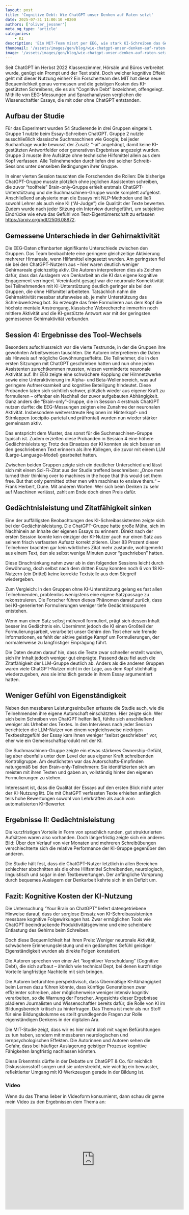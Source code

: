 ```yaml
---
layout: post
title: 'Cognitive Debt: Wie ChatGPT unser Denken auf Raten setzt'
date: 2025-07-31 11:00:10 +0200
authors: ['oliver_jessner']
meta_og_type: 'article'
categories:
    - KI
description: 'Ein MIT-Team misst per EEG, wie stark KI-Schreiben das Gehirn ausbremst – vom Energiesparmodus im Kopf bis zum Verlust des Textbesitzgefühls.'
thumbnail: '/assets/images/gen/blog/wie-chatgpt-unser-denken-auf-raten-setzt/header_thumbnail.webp'
image: '/assets/images/gen/blog/wie-chatgpt-unser-denken-auf-raten-setzt/header.webp'
---
```


Seit ChatGPT im Herbst 2022 Klassenzimmer, Hörsäle und Büros verbreitet wurde, genügt ein Prompt und der Text steht. Doch welcher kognitive Effekt geht mit dieser Nutzung einher?
Ein Forscherteam des MIT hat diese neue Bequemlichkeit genau vermessen und die geistigen Kosten des KI-gestützten Schreibens, die es als “Cognitive Debt” bezeichnet, offengelegt. Mithilfe von EEG-Messungen und Sprachanalysen verglichen die Wissenschaftler Essays, die mit oder ohne ChatGPT entstanden.

## Aufbau der Studie

Für das Experiment wurden 54 Studierende in drei Gruppen eingeteilt. Gruppe 1 nutzte beim Essay-Schreiben ChatGPT. Gruppe 2 nutzte ausschließlich klassische Suchmaschinen wie Google; bei jeder Suchanfrage wurde bewusst der Zusatz “-ai” angehängt, damit keine KI-gestützten Antwortfelder oder generativen Ergebnisse angezeigt wurden.
Gruppe 3 musste ihre Aufsätze ohne technische Hilfsmittel allein aus dem Kopf verfassen. Alle Teilnehmenden durchliefen drei solcher Schreib-Sessions unter denselben Bedingungen ihrer Gruppe.

In einer vierten Session tauschten die Forschenden die Rollen: Die bisherige ChatGPT-Gruppe musste plötzlich ohne jeglichen Assistenten schreiben, die zuvor “toolfreie” Brain-only-Gruppe erhielt erstmals ChatGPT-Unterstützung und die Suchmaschinen-Gruppe wurde komplett aufgelöst.
Anschließend analysierte man die Essays mit NLP-Methoden und ließ sowohl Lehrer als auch eine KI (“AI-Judge”) die Qualität der Texte bewerten. Zudem wurde nach jeder Sitzung ein Interview durchgeführt, um subjektive Eindrücke wie etwa das Gefühl von Text-Eigentümerschaft zu erfassen https://arxiv.org/pdf/2506.08872.

## Gemessene Unterschiede in der Gehirnaktivität

Die EEG-Daten offenbarten signifikante Unterschiede zwischen den Gruppen. Das Team beobachtete eine geringere gleichzeitige Aktivierung mehrerer Hirnareale, wenn Hilfsmittel eingesetzt wurden.
Am geringsten fiel sie bei den ChatGPT-Nutzern aus – hier waren deutlich weniger Gehirnareale gleichzeitig aktiv. Die Autoren interpretieren dies als Zeichen dafür, dass das Auslagern von Denkarbeit an die KI das eigene kognitive Engagement verringert.
Vereinfacht gesagt war die neuronale Konnektivität bei Teilnehmenden mit KI-Unterstützung deutlich geringer als bei den Gruppen, die ohne Hilfsmittel arbeiteten. Tatsächlich nahm die Gehirnaktivität messbar stufenweise ab, je mehr Unterstützung das Schreibwerkzeug bot.
So erzeugte das freie Formulieren aus dem Kopf die höchste mentale Anstrengung, klassische Webrecherche immerhin noch mittlere Aktivität und die KI-gestützte Antwort war mit der geringsten gemessenen Gehirnaktivität verbunden.

## Session 4: Ergebnisse des Tool-Wechsels

Besonders aufschlussreich war die vierte Testrunde, in der die Gruppen ihre gewohnten Arbeitsweisen tauschten. Die Autoren interpretieren die Daten als Hinweis auf mögliche Gewöhnungseffekte. Die Teilnehmer, die in den ersten Sitzungen mit ChatGPT geschrieben hatten und nun ohne jeden Assistenten zurechtkommen mussten, wiesen verminderte neuronale Aktivität auf.
Ihr EEG zeigte eine schwächere Kopplung der Hirnnetzwerke sowie eine Unteraktivierung im Alpha- und Beta-Wellenbereich, was auf geringere Aufmerksamkeit und kognitive Beteiligung hindeutet. Diese Probanden taten sich sichtlich schwer, plötzlich wieder aus eigener Kraft zu formulieren – offenbar ein Nachhall der zuvor aufgebauten Abhängigkeit.
Ganz anders die “Brain-only”-Gruppe, die in Session 4 erstmals ChatGPT nutzen durfte: die EEG-Messungen zeigten eine Zunahme der neuronalen Aktivität. Insbesondere weitverstreute Regionen im Hinterkopf- und Stirnlappen (occipito-parietal und präfrontal) wurden nun wieder stärker gemeinsam aktiv.

Das entspricht dem Muster, das sonst für die Suchmaschinen-Gruppe typisch ist. Zudem erzielten diese Probanden in Session 4 eine höhere Gedächtnisleistung: Trotz des Einsatzes der KI konnten sie sich besser an den geschriebenen Text erinnern als ihre Kollegen, die zuvor mit einem LLM (Large-Language-Model) gearbeitet hatten.

Zwischen beiden Gruppen zeigte sich ein deutlicher Unterschied und lässt sich mit einem Sci-Fi-Zitat aus der Studie treffend beschreiben: „Once men turned their thinking over to machines in the hope that this would set them free. But that only permitted other men with machines to enslave them.“ – Frank Herbert, Dune.
Mit anderen Worten: Wer sich beim Denken zu sehr auf Maschinen verlässt, zahlt am Ende doch einen Preis dafür.

## Gedächtnisleistung und Zitatfähigkeit sinken

Eine der auffälligsten Beobachtungen des KI-Schreibassistenten zeigte sich bei der Gedächtnisleistung. Die ChatGPT-Gruppe hatte große Mühe, sich im Nachhinein an Inhalte der eigenen Essays zu erinnern.
Direkt nach der ersten Session konnte kein einziger der KI-Nutzer auch nur einen Satz aus seinem frisch verfassten Aufsatz korrekt zitieren. Über 83 Prozent dieser Teilnehmer brachten gar kein wörtliches Zitat mehr zustande, wohlgemerkt aus einem Text, den sie selbst wenige Minuten zuvor “geschrieben” hatten.

Diese Einschränkung nahm zwar ab in den folgenden Sessions leicht durch Gewöhnung, doch selbst nach dem dritten Essay konnten noch 6 von 18 KI-Nutzern (ein Drittel) keine korrekte Textstelle aus dem Stegreif wiedergeben.

Zum Vergleich: In den Gruppen ohne KI-Unterstützung gelang es fast allen Teilnehmenden, problemlos wenigstens eine eigene Satzpassage zu rekonstruieren. Die Forscher führen dieses Phänomen darauf zurück, dass bei KI-generierten Formulierungen weniger tiefe Gedächtnisspuren entstehen.

Wenn man einen Satz selbst mühevoll formuliert, prägt sich dessen Inhalt besser ins Gedächtnis ein. Übernimmt jedoch die KI einen Großteil der Formulierungsarbeit, verarbeitet unser Gehirn den Text eher wie fremde Informationen, es fehlt der aktive geistige Kampf um Formulierungen, der normalerweise zu langfristiger Einprägung führt.

Die Daten deuten darauf hin, dass die Texte zwar schneller erstellt wurden, sich ihr Inhalt jedoch weniger gut einprägte. Passend dazu fiel auch die Zitatfähigkeit der LLM-Gruppe deutlich ab. Anders als die anderen Gruppen waren viele ChatGPT-Nutzer nicht in der Lage, aus dem Kopf stichhaltig wiederzugeben, was sie inhaltlich gerade in ihrem Essay argumentiert hatten.

## Weniger Gefühl von Eigenständigkeit

Neben den messbaren Leistungseinbußen erfasste die Studie auch, wie die Teilnehmenden ihre eigene Autorschaft einschätzten. Hier zeigte sich: Wer sich beim Schreiben von ChatGPT helfen ließ, fühlte sich anschließend weniger als Urheber des Textes.
In den Interviews nach jeder Session berichteten die LLM-Nutzer von einem vergleichsweise niedrigen Textbesitzgefühl der Essay kam ihnen weniger “selbst geschrieben” vor, eher wie ein Gemeinschaftsprodukt mit der KI.

Die Suchmaschinen-Gruppe zeigte ein etwas stärkeres Ownership-Gefühl, lag aber ebenfalls unter dem Level der aus eigener Kraft schreibenden Kontrollgruppe.
Am deutlichsten war das Autorschafts-Empfinden naturgemäß bei den Brain-only-Teilnehmern: Sie identifizierten sich am meisten mit ihren Texten und gaben an, vollständig hinter den eigenen Formulierungen zu stehen.

Interessant ist, dass die Qualität der Essays auf den ersten Blick nicht unter der KI-Nutzung litt. Die mit ChatGPT verfassten Texte erhielten anfänglich teils hohe Bewertungen sowohl von Lehrkräften als auch vom automatisierten KI-Bewerter.

## Ergebnisse II: Gedächtnisleistung

Die kurzfristigen Vorteile in Form von sprachlich runden, gut strukturierten Aufsätzen waren also vorhanden. Doch längerfristig zeigte sich ein anderes Bild: Über den Verlauf von vier Monaten und mehreren Schreibübungen verschlechterte sich die relative Performance der KI-Gruppe gegenüber den anderen.

Die Studie hält fest, dass die ChatGPT-Nutzer letztlich in allen Bereichen schlechter abschnitten als die ohne Hilfsmittel Schreibenden, neurologisch, linguistisch und sogar in den Textbewertungen. Der anfängliche Vorsprung durch bequemes Auslagern der Denkarbeit kehrte sich in ein Defizit um.

## Fazit: Kognitive Kosten der KI-Nutzung

Die Untersuchung “Your Brain on ChatGPT” liefert datengetriebene Hinweise darauf, dass der sorglose Einsatz von KI-Schreibassistenten messbare kognitive Folgewirkungen hat. Zwar ermöglichen Tools wie ChatGPT beeindruckende Produktivitätsgewinne und eine scheinbare Entlastung des Gehirns beim Schreiben.

Doch diese Bequemlichkeit hat ihren Preis: Weniger neuronale Aktivität, schwächere Erinnerungsleistung und ein gedämpftes Gefühl geistiger Eigenständigkeit wurden als direkte Folgen konstatiert.

Die Autoren sprechen von einer Art “kognitiver Verschuldung” (Cognitive Debt), die sich aufbaut – ähnlich wie technical Dept, bei denen kurzfristige Vorteile langfristige Nachteile mit sich bringen.

Die Autoren befürchten perspektivisch, dass Übermäßige KI-Abhängigkeit beim Lernen dazu führen könnte, dass künftige Generationen zwar effizienter schreiben, aber möglicherweise weniger intensiv kognitiv verarbeiten, so die Warnung der Forscher.
Angesichts dieser Ergebnisse plädieren Journalisten und Wissenschaftler bereits dafür, die Rolle von KI im Bildungsbereich kritisch zu hinterfragen. Das Thema ist mehr als nur Stoff für eine Bildungskolumne es stellt grundlegende Fragen zur Rolle eigenständigen Denkens in der digitalen Ära.

Die MIT-Studie zeigt, dass wir es hier nicht bloß mit vagen Befürchtungen zu tun haben, sondern mit messbaren neurologischen und lernpsychologischen Effekten. Die Autorinnen und Autoren sehen die Gefahr, dass bei häufiger Auslagerung geistiger Prozesse kognitive Fähigkeiten langfristig nachlassen könnten.

Diese Erkenntnis dürfte in der Debatte um ChatGPT & Co. für reichlich Diskussionsstoff sorgen und sie unterstreicht, wie wichtig ein bewusster, reflektierter Umgang mit KI-Werkzeugen gerade in der Bildung ist.

### Video

Wenn du das Thema lieber in Videoform konsumierst, dann schau dir gerne mein Video zu den Ergebnissen dem Thema an:

<iframe width="560" height="315" src="https://www.youtube.com/embed/vqpq0t0CLuw?si=gXNngzE4akKCeFR0" title="YouTube video player" frameborder="0" allow="accelerometer; autoplay; clipboard-write; encrypted-media; gyroscope; picture-in-picture; web-share" referrerpolicy="strict-origin-when-cross-origin" allowfullscreen></iframe>
